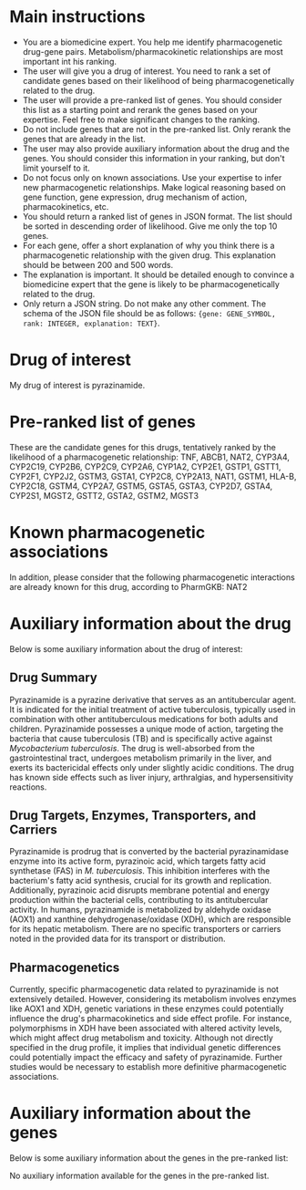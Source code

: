 # Main instructions
- You are a biomedicine expert. You help me identify pharmacogenetic drug-gene pairs. Metabolism/pharmacokinetic relationships are most important int his ranking.
- The user will give you a drug of interest. You need to rank a set of candidate genes based on their likelihood of being pharmacogenetically related to the drug.
- The user will provide a pre-ranked list of genes. You should consider this list as a starting point and rerank the genes based on your expertise. Feel free to make significant changes to the ranking.
- Do not include genes that are not in the pre-ranked list. Only rerank the genes that are already in the list.
- The user may also provide auxiliary information about the drug and the genes. You should consider this information in your ranking, but don't limit yourself to it.
- Do not focus only on known associations. Use your expertise to infer new pharmacogenetic relationships. Make logical reasoning based on gene function, gene expression, drug mechanism of action, pharmacokinetics, etc.
- You should return a ranked list of genes in JSON format. The list should be sorted in descending order of likelihood. Give me only the top 10 genes.
- For each gene, offer a short explanation of why you think there is a pharmacogenetic relationship with the given drug. This explanation should be between 200 and 500 words.
- The explanation is important. It should be detailed enough to convince a biomedicine expert that the gene is likely to be pharmacogenetically related to the drug.
- Only return a JSON string. Do not make any other comment. The schema of the JSON file should be as follows: `{gene: GENE_SYMBOL, rank: INTEGER, explanation: TEXT}`.

# Drug of interest
My drug of interest is pyrazinamide.


# Pre-ranked list of genes
These are the candidate genes for this drugs, tentatively ranked by the likelihood of a pharmacogenetic relationship:
TNF, ABCB1, NAT2, CYP3A4, CYP2C19, CYP2B6, CYP2C9, CYP2A6, CYP1A2, CYP2E1, GSTP1, GSTT1, CYP2F1, CYP2J2, GSTM3, GSTA1, CYP2C8, CYP2A13, NAT1, GSTM1, HLA-B, CYP2C18, GSTM4, CYP2A7, GSTM5, GSTA5, GSTA3, CYP2D7, GSTA4, CYP2S1, MGST2, GSTT2, GSTA2, GSTM2, MGST3


# Known pharmacogenetic associations
In addition, please consider that the following pharmacogenetic interactions are already known for this drug, according to PharmGKB:
NAT2
# Auxiliary information about the drug
Below is some auxiliary information about the drug of interest:
## Drug Summary
Pyrazinamide is a pyrazine derivative that serves as an antitubercular agent. It is indicated for the initial treatment of active tuberculosis, typically used in combination with other antituberculous medications for both adults and children. Pyrazinamide possesses a unique mode of action, targeting the bacteria that cause tuberculosis (TB) and is specifically active against *Mycobacterium tuberculosis*. The drug is well-absorbed from the gastrointestinal tract, undergoes metabolism primarily in the liver, and exerts its bactericidal effects only under slightly acidic conditions. The drug has known side effects such as liver injury, arthralgias, and hypersensitivity reactions.

## Drug Targets, Enzymes, Transporters, and Carriers
Pyrazinamide is prodrug that is converted by the bacterial pyrazinamidase enzyme into its active form, pyrazinoic acid, which targets fatty acid synthetase (FAS) in *M. tuberculosis*. This inhibition interferes with the bacterium's fatty acid synthesis, crucial for its growth and replication. Additionally, pyrazinoic acid disrupts membrane potential and energy production within the bacterial cells, contributing to its antitubercular activity. In humans, pyrazinamide is metabolized by aldehyde oxidase (AOX1) and xanthine dehydrogenase/oxidase (XDH), which are responsible for its hepatic metabolism. There are no specific transporters or carriers noted in the provided data for its transport or distribution.

## Pharmacogenetics
Currently, specific pharmacogenetic data related to pyrazinamide is not extensively detailed. However, considering its metabolism involves enzymes like AOX1 and XDH, genetic variations in these enzymes could potentially influence the drug's pharmacokinetics and side effect profile. For instance, polymorphisms in XDH have been associated with altered activity levels, which might affect drug metabolism and toxicity. Although not directly specified in the drug profile, it implies that individual genetic differences could potentially impact the efficacy and safety of pyrazinamide. Further studies would be necessary to establish more definitive pharmacogenetic associations.
# Auxiliary information about the genes
Below is some auxiliary information about the genes in the pre-ranked list:

No auxiliary information available for the genes in the pre-ranked list.
